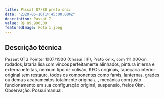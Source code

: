```yaml
---
title: Passat 87/88 preto ônix
date: "2020-05-16T14:45:00.000Z"
description: Passat 7
value: R$ 89.990,00
featuredImage: Foto 1.jpeg
---
```


## Descrição técnica

Passat GTS Pointer 1987/1988 (Chassi HP), Preto onix, com 111.000km rodados, lataria lisa com vincos perfeitamente alinhados, pintura  interna e externa refeitas, nenhum tipo de colisão, KPOs originais, tapeçaria interior original sem restauro, todos os componentes como faróis, lanternas, grades ou demais acabamentos totalmente originais, , mecânica com justo funcionamento em sua configuração original, suspensão, freios 0km.
Observação: Possui manual.